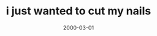 ---
layout: base.njk
title : 'i just wanted to cut my nails' 
view_title : 'i just wanted to cut my nails' 
year : '2000' 
date : '2000-03-01' 
img_file : '/drawing/ijustwant.png' 
html_file : 'ijustwant' 
next_html : 'dontpiss.html' 
year_order : '246' 
permalink : "title/{{html_file}}.html"
---